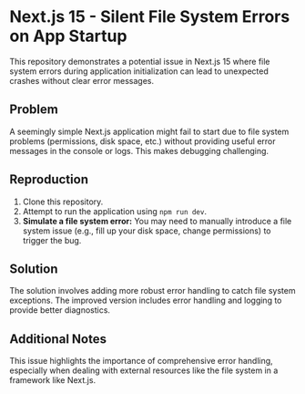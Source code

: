 # Next.js 15 - Silent File System Errors on App Startup

This repository demonstrates a potential issue in Next.js 15 where file system errors during application initialization can lead to unexpected crashes without clear error messages.

## Problem

A seemingly simple Next.js application might fail to start due to file system problems (permissions, disk space, etc.) without providing useful error messages in the console or logs. This makes debugging challenging.

## Reproduction

1. Clone this repository.
2. Attempt to run the application using `npm run dev`.
3. **Simulate a file system error:**  You may need to manually introduce a file system issue (e.g., fill up your disk space, change permissions) to trigger the bug.

## Solution

The solution involves adding more robust error handling to catch file system exceptions. The improved version includes error handling and logging to provide better diagnostics.

## Additional Notes

This issue highlights the importance of comprehensive error handling, especially when dealing with external resources like the file system in a framework like Next.js.